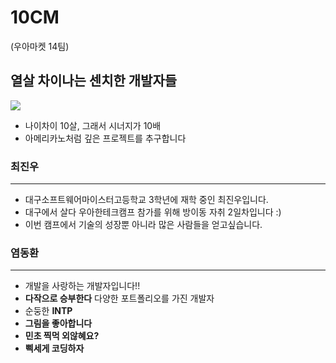 # 10CM

(우아마켓 14팀)

## 열살 차이나는 센치한 개발자들

![](https://i.ytimg.com/vi/WxNTD_8m5Ys/maxresdefault.jpg)



* 나이차이 10살, 그래서 시너지가 10배
* 아메리카노처럼 깊은 프로젝트를 추구합니다



### 최진우

---



* 대구소프트웨어마이스터고등학교 3학년에 재학 중인 최진우입니다.
* 대구에서 살다 우아한테크캠프 참가를 위해 방이동 자취 2일차입니다 :)
* 이번 캠프에서 기술의 성장뿐 아니라 많은 사람들을 얻고싶습니다.



### 염동환

---



- 개발을 사랑하는 개발자입니다!!
- **다작으로 승부한다** 다양한 포트폴리오를 가진 개발자
- 순둥한 **INTP**
- **그림을 좋아합니다**
- **민초 찍먹 외않혜요?**
- **삑세게 코딩하자**